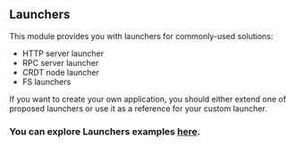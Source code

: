 ## Launchers

This module provides you with launchers for commonly-used solutions:
* HTTP server launcher
* RPC server launcher
* CRDT node launcher
* FS launchers

If you want to create your own application, you should either extend one of proposed launchers or use it as a reference 
for your custom launcher.

### You can explore Launchers examples [here](https://github.com/softindex/datakernel/tree/master/examples/launchers).

